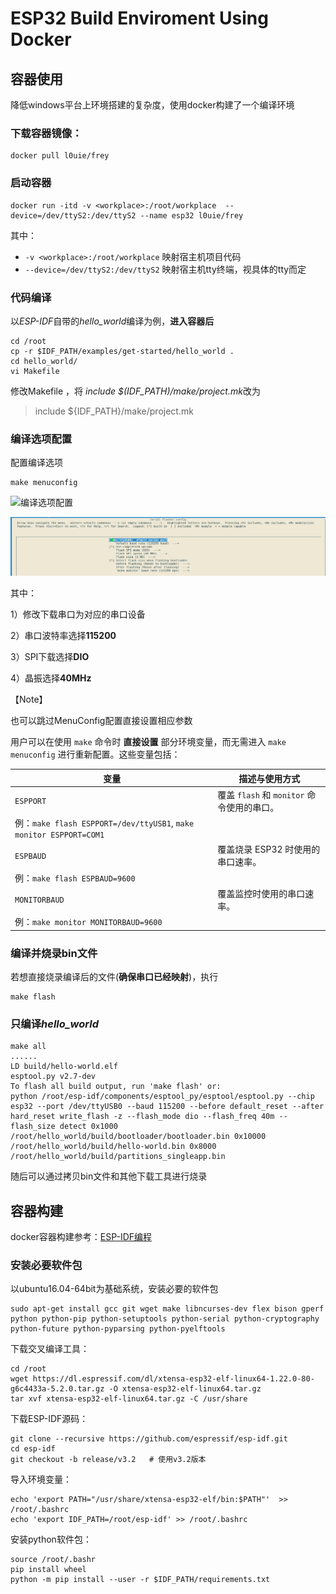 # ESP32  Build Enviroment Using Docker 



## 容器使用

降低windows平台上环境搭建的复杂度，使用docker构建了一个编译环境

### 下载容器镜像：

```shell
docker pull l0uie/frey
```

### 启动容器

```shell
docker run -itd -v <workplace>:/root/workplace  --device=/dev/ttyS2:/dev/ttyS2 --name esp32 l0uie/frey
```

其中：

- `-v <workplace>:/root/workplace`  映射宿主机项目代码
- `--device=/dev/ttyS2:/dev/ttyS2` 映射宿主机tty终端，视具体的tty而定

### 代码编译

以*ESP-IDF*自带的*hello_world*编译为例，**进入容器后**

```shell
cd /root
cp -r $IDF_PATH/examples/get-started/hello_world .
cd hello_world/
vi Makefile
```

修改Makefile ，将 *include $(IDF_PATH)/make/project.mk*改为

> include ${IDF_PATH}/make/project.mk

### 编译选项配置

配置编译选项

```shell
make menuconfig
```

![编译选项配置](https://docs.espressif.com/projects/esp-idf/zh_CN/latest/_images/project-configuration1.png)

![编译配置](https://raw.githubusercontent.com/louielong/blogPic/master/img20190530164456.png)

其中：

1）修改下载串口为对应的串口设备

2）串口波特率选择**115200**

3）SPI下载选择**DIO**

4）晶振选择**40MHz**

【Note】

也可以跳过MenuConfig配置直接设置相应参数

用户可以在使用 `make` 命令时 **直接设置** 部分环境变量，而无需进入 `make menuconfig` 进行重新配置。这些变量包括：

| 变量                                                         | 描述与使用方式                             |
| ------------------------------------------------------------ | ------------------------------------------ |
| `ESPPORT`                                                    | 覆盖 `flash` 和 `monitor` 命令使用的串口。 |
| 例：`make flash ESPPORT=/dev/ttyUSB1`, `make monitor ESPPORT=COM1` |                                            |
| `ESPBAUD`                                                    | 覆盖烧录 ESP32 时使用的串口速率。          |
| 例：`make flash ESPBAUD=9600`                                |                                            |
| `MONITORBAUD`                                                | 覆盖监控时使用的串口速率。                 |
| 例：`make monitor MONITORBAUD=9600`                          |                                            |

### 编译并烧录bin文件

若想直接烧录编译后的文件(**确保串口已经映射**)，执行

```shell
make flash
```

### 只编译*hello_world*

```shell
make all
......
LD build/hello-world.elf
esptool.py v2.7-dev
To flash all build output, run 'make flash' or:
python /root/esp-idf/components/esptool_py/esptool/esptool.py --chip esp32 --port /dev/ttyUSB0 --baud 115200 --before default_reset --after hard_reset write_flash -z --flash_mode dio --flash_freq 40m --flash_size detect 0x1000 /root/hello_world/build/bootloader/bootloader.bin 0x10000 /root/hello_world/build/hello-world.bin 0x8000 /root/hello_world/build/partitions_singleapp.bin
```

随后可以通过拷贝bin文件和其他下载工具进行烧录



## 容器构建

docker容器构建参考：[ESP-IDF编程](https://docs.espressif.com/projects/esp-idf/zh_CN/latest/get-started/index.html#)

### 安装必要软件包

以ubuntu16.04-64bit为基础系统，安装必要的软件包

```shell
sudo apt-get install gcc git wget make libncurses-dev flex bison gperf python python-pip python-setuptools python-serial python-cryptography python-future python-pyparsing python-pyelftools
```

下载交叉编译工具：

```shell
cd /root
wget https://dl.espressif.com/dl/xtensa-esp32-elf-linux64-1.22.0-80-g6c4433a-5.2.0.tar.gz -O xtensa-esp32-elf-linux64.tar.gz
tar xvf xtensa-esp32-elf-linux64.tar.gz -C /usr/share
```

下载ESP-IDF源码：

```shell
git clone --recursive https://github.com/espressif/esp-idf.git
cd esp-idf
git checkout -b release/v3.2   # 使用v3.2版本
```

导入环境变量：

```shell
echo 'export PATH="/usr/share/xtensa-esp32-elf/bin:$PATH"'  >> /root/.bashrc
echo 'export IDF_PATH=/root/esp-idf' >> /root/.bashrc
```

安装python软件包：

```shell
source /root/.bashr
pip install wheel
python -m pip install --user -r $IDF_PATH/requirements.txt
```



